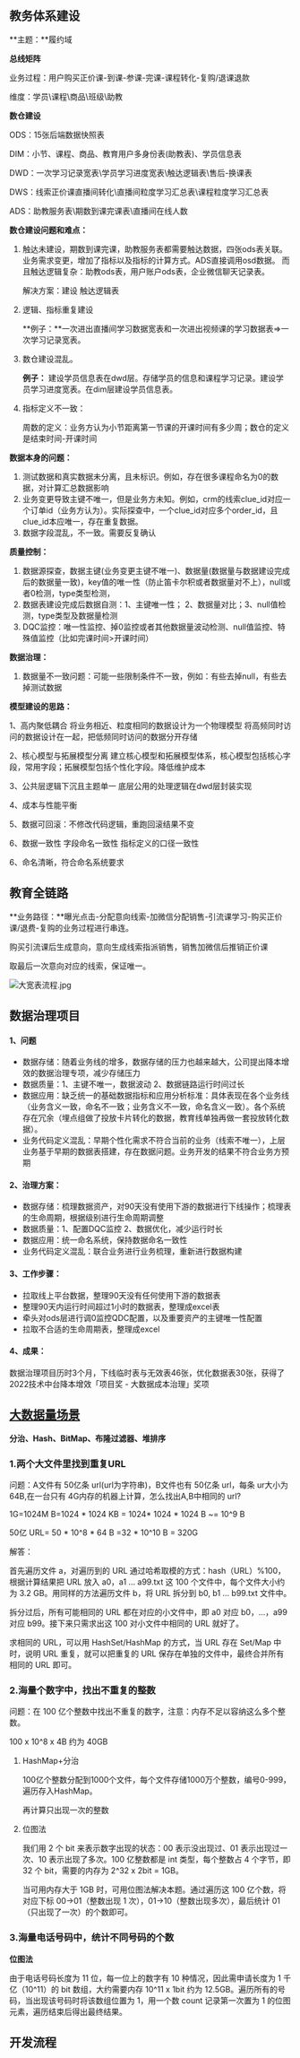 ## 教务体系建设

**主题：**履约域

**总线矩阵**

业务过程：用户购买正价课-到课-参课-完课-课程转化-复购/退课退款

维度：学员\课程\商品\班级\助教

**数仓建设**

ODS：15张后端数据快照表

DIM：小节、课程、商品、教育用户多身份表(助教表)、学员信息表

DWD：一次学习记录宽表\学员学习进度宽表\触达逻辑表\售后-换课表

DWS：线索正价课直播间转化\直播间粒度学习汇总表\课程粒度学习汇总表

ADS：助教服务表\期数到课完课表\直播间在线人数

**数仓建设问题和难点：**

1. 触达未建设，期数到课完课，助教服务表都需要触达数据，四张ods表关联。业务需求变更，增加了指标以及指标的计算方式。ADS直接调用osd数据。  而且触达逻辑复杂：助教ods表，用户账户ods表，企业微信聊天记录表。

   解决方案：建设 触达逻辑表

2. 逻辑、指标重复建设

   **例子：**一次进出直播间学习数据宽表和一次进出视频课的学习数据表=>一次学习记录宽表。

3. 数仓建设混乱。

   **例子：** 建设学员信息表在dwd层。存储学员的信息和课程学习记录。建设学员学习进度宽表。在dim层建设学员信息表。
   
4. 指标定义不一致：

   周数的定义：业务方认为小节距离第一节课的开课时间有多少周；数仓的定义是结束时间-开课时间

**数据本身的问题：**

1. 测试数据和真实数据未分离，且未标识。例如，存在很多课程命名为0的数据，对计算汇总数据影响
2. 业务变更导致主键不唯一，但是业务方未知。例如，crm的线索clue_id对应一个订单id（业务方认为）。实际探查中，一个clue_id对应多个order_id，且clue_id本应唯一，存在重复数据。
3. 数据字段混乱，不一致。需要反复确认

**质量控制：**

1. 数据源探查，数据主键(业务变更主键不唯一)、数据量(数据量与数据建设完成后的数据量一致)，key值的唯一性（防止笛卡尔积或者数据量对不上），null或者0检测，type类型检测，
2. 数据表建设完成后数据自测：1、主键唯一性； 2、数据量对比；3、null值检测，type类型及数据量检测
3. DQC监控：唯一性监控、掉0监控或者其他数据量波动检测、null值监控、特殊值监控（比如完课时间>开课时间）

**数据治理：**

1. 数据量不一致问题：可能一些限制条件不一致，例如：有些去掉null，有些去掉测试数据

**模型建设的思路：**

1、高内聚低耦合
将业务相近、粒度相同的数据设计为一个物理模型
将高频同时访问的数据设计在一起，把低频同时访问的数据分开存储

2、核心模型与拓展模型分离
建立核心模型和拓展模型体系，核心模型包括核心字段，常用字段；拓展模型包括个性化字段。降低维护成本

3、公共层逻辑下沉且主题单一
底层公用的处理逻辑在dwd层封装实现

4、成本与性能平衡

5、数据可回滚：不修改代码逻辑，重跑回滚结果不变

6、数据一致性
字段命名一致性
指标定义的口径一致性

6、命名清晰，符合命名系统要求

## 教育全链路

**业务路径：**曝光点击-分配意向线索-加微信分配销售-引流课学习-购买正价课/退费-复购的业务过程进行串连。

购买引流课后生成意向，意向生成线索指派销售，销售加微信后推销正价课

取最后一次意向对应的线索，保证唯一。

![大宽表流程.jpg](https://github.com/JinboYao/Education-all-link-wide-table-construction/blob/main/%E5%A4%A7%E5%AE%BD%E8%A1%A8%E6%B5%81%E7%A8%8B.jpg?raw=true)

## 数据治理项目

#### 1、问题

- 数据存储：随着业务线的增多，数据存储的压力也越来越大，公司提出降本增效的数据治理专项，减少存储压力
- 数据质量：1、主键不唯一，数据波动 2、数据链路运行时间过长
- 数据应用：缺乏统一的基础数据指标和应用分析标准：具体表现在各个业务线（业务含义一致，命名不一致；业务含义不一致，命名含义一致）。各个系统存在冗余（埋点组做了投放卡片转化的数据，教育线单独再做一套投放转化数据）。
- 业务代码定义混乱：早期个性化需求不符合当前的业务（线索不唯一），上层业务基于早期的数据表搭建，存在数据问题。业务开发的结果不符合业务方预期

#### 2、治理方案：

- 数据存储：梳理数据资产，对90天没有使用下游的数据进行下线操作；梳理表的生命周期，根据级别进行生命周期调整
- 数据质量：1、配置DQC监控 2、数据优化，减少运行时长
- 数据应用：统一命名系统，保持数据命名一致性
- 业务代码定义混乱：联合业务进行业务梳理，重新进行数据构建

#### 3、工作步骤：

- 拉取线上平台数据，整理90天没有任何使用下游的数据表
- 整理90天内运行时间超过1小时的数据表，整理成excel表
- 牵头对ods层进行调0监控QDC配置，以及重要资产的主键唯一性配置
- 拉取不合适的生命周期表，整理成excel

#### 4、成果：

数据治理项目历时3个月，下线临时表与无效表46张，优化数据表30张，获得了2022技术中台降本增效「项目奖 - 大数据成本治理」奖项

## [大数据量场景](https://juejin.cn/post/7222787944296267831)

**分治、Hash、BitMap、布隆过滤器、堆排序**

### 1.两个大文件里找到重复URL

问题：A文件有 50亿条 url(url为字符串)，B文件也有 50亿条 url，每条 ur大小为 64B,在一台只有 4G内存的机器上计算，怎么找出A,B中相同的 url? 

1G=1024M B=1024 * 1024 KB  = 1024* 1024 * 1024 B ~= 10^9 B

50亿 URL= 50 * 10^8 * 64 B =32 * 10^10 B = 320G

解答：

首先遍历文件 a，对遍历到的 URL 通过哈希取模的方式：hash（URL）%100，根据计算结果把 URL 放入 a0，a1 ... a99.txt 这 100 个文件中，每个文件大小约为 3.2 GB。用同样的方法遍历文件 b，将 URL 拆分到 b0, b1 ... b99.txt 文件中。



拆分过后，所有可能相同的 URL 都在对应的小文件中，即 a0 对应 b0，...，a99 对应 b99。接下来只需求出这 100 对小文件中相同的 URL 就好了。

求相同的 URL，可以用 HashSet/HashMap 的方式，当 URL 存在 Set/Map 中时，说明 URL 重复，就可以把重复的 URL 保存在单独的文件中，最终合并所有相同的 URL 即可。

### 2.海量个数字中，找出不重复的整数

问题：在 100 亿个整数中找出不重复的数字，注意：内存不足以容纳这么多个整数。

100 x 10^8 x 4B 约为 40GB

1. HashMap+分治

   100亿个整数分配到1000个文件，每个文件存储1000万个整数，编号0-999，遍历存入HashMap。

   再计算只出现一次的整数

2. 位图法

   我们用 2 个 bit 来表示数字出现的状态：00 表示没出现过、01 表示出现过一次、10 表示出现了多次。100 亿整数都是 int 类型，每个整数占 4 个字节，即 32 个 bit，需要的内存为 2^32 x 2bit = 1GB。

   当可用内存大于 1GB 时，可用位图法解决本题。通过遍历这 100 亿个数，将对应下标 00->01（整数出现 1 次），01->10（整数出现多次），最后统计 01（只出现了一次）的个数即可。

### 3.海量电话号码中，统计不同号码的个数

**位图法**

由于电话号码长度为 11 位，每一位上的数字有 10 种情况，因此需申请长度为 1 千亿（10^11）的 bit 数组，大约需要内存 10^11 x 1bit 约为 12.5GB。遍历所有的号码，当出现该号码时将该数组位置为 1，用一个数 count 记录第一次置为 1 的位图元素，遍历结束后得出最终结果。



## 开发流程


